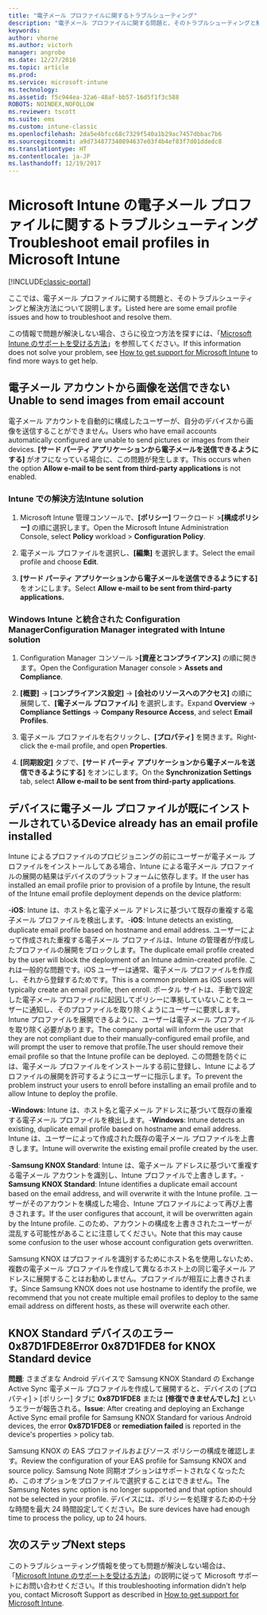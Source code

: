 ```yaml
---
title: "電子メール プロファイルに関するトラブルシューティング"
description: "電子メール プロファイルに関する問題と、そのトラブルシューティングと解決方法。"
keywords: 
author: vhorne
ms.author: victorh
manager: angrobe
ms.date: 12/27/2016
ms.topic: article
ms.prod: 
ms.service: microsoft-intune
ms.technology: 
ms.assetid: f5c944ea-32a6-48af-bb57-16d5f1f3c588
ROBOTS: NOINDEX,NOFOLLOW
ms.reviewer: tscott
ms.suite: ems
ms.custom: intune-classic
ms.openlocfilehash: 2da5e4bfcc68c7329f540a1b29ac7457dbbac7b6
ms.sourcegitcommit: a9d734877340894637e03f4b4ef83f7d01ddedc8
ms.translationtype: HT
ms.contentlocale: ja-JP
ms.lasthandoff: 12/19/2017
---
```

# <a name="troubleshoot-email-profiles-in-microsoft-intune"></a><span data-ttu-id="cadf3-103">Microsoft Intune の電子メール プロファイルに関するトラブルシューティング</span><span class="sxs-lookup"><span data-stu-id="cadf3-103">Troubleshoot email profiles in Microsoft Intune</span></span>

[!INCLUDE[classic-portal](../includes/classic-portal.md)]

<span data-ttu-id="cadf3-104">ここでは、電子メール プロファイルに関する問題と、そのトラブルシューティングと解決方法について説明します。</span><span class="sxs-lookup"><span data-stu-id="cadf3-104">Listed here are some email profile issues and how to troubleshoot and resolve them.</span></span>

<span data-ttu-id="cadf3-105">この情報で問題が解決しない場合、さらに役立つ方法を探すには、「[Microsoft Intune のサポートを受ける方法](how-to-get-support-for-microsoft-intune.md)」を参照してください。</span><span class="sxs-lookup"><span data-stu-id="cadf3-105">If this information does not solve your problem, see [How to get support for Microsoft Intune](how-to-get-support-for-microsoft-intune.md) to find more ways to get help.</span></span>


## <a name="unable-to-send-images-from--email-account"></a><span data-ttu-id="cadf3-106">電子メール アカウントから画像を送信できない</span><span class="sxs-lookup"><span data-stu-id="cadf3-106">Unable to send images from  email account</span></span>
<span data-ttu-id="cadf3-107">電子メール アカウントを自動的に構成したユーザーが、自分のデバイスから画像を送信することができません。</span><span class="sxs-lookup"><span data-stu-id="cadf3-107">Users who have email accounts automatically configured are unable to send pictures or images from their devices.</span></span>
<span data-ttu-id="cadf3-108">**[サード パーティ アプリケーションから電子メールを送信できるようにする]** がオフになっている場合に、この問題が発生します。</span><span class="sxs-lookup"><span data-stu-id="cadf3-108">This occurs when the option **Allow e-mail to be sent from third-party applications** is not enabled.</span></span>

### <a name="intune-solution"></a><span data-ttu-id="cadf3-109">Intune での解決方法</span><span class="sxs-lookup"><span data-stu-id="cadf3-109">Intune solution</span></span>

1.  <span data-ttu-id="cadf3-110">Microsoft Intune 管理コンソールで、**[ポリシー]** ワークロード &gt;**[構成ポリシー]** の順に選択します。</span><span class="sxs-lookup"><span data-stu-id="cadf3-110">Open the Microsoft Intune Administration Console, select **Policy** workload &gt; **Configuration Policy**.</span></span>

2.  <span data-ttu-id="cadf3-111">電子メール プロファイルを選択し、**[編集]** を選択します。</span><span class="sxs-lookup"><span data-stu-id="cadf3-111">Select the email profile and choose **Edit**.</span></span>

3.  <span data-ttu-id="cadf3-112">**[サード パーティ アプリケーションから電子メールを送信できるようにする]** をオンにします。</span><span class="sxs-lookup"><span data-stu-id="cadf3-112">Select **Allow e-mail to be sent from third-party applications.**</span></span>

### <a name="configuration-manager-integrated-with-intune-solution"></a><span data-ttu-id="cadf3-113">Windows Intune と統合された Configuration Manager</span><span class="sxs-lookup"><span data-stu-id="cadf3-113">Configuration Manager integrated with Intune solution</span></span>

1.  <span data-ttu-id="cadf3-114">Configuration Manager コンソール &gt;**[資産とコンプライアンス]** の順に開きます。</span><span class="sxs-lookup"><span data-stu-id="cadf3-114">Open the Configuration Manager console &gt; **Assets and Compliance**.</span></span>

2.  <span data-ttu-id="cadf3-115">**[概要]** -&gt; **[コンプライアンス設定]** -&gt; **[会社のリソースへのアクセス]** の順に展開して、**[電子メール プロファイル]** を選択します。</span><span class="sxs-lookup"><span data-stu-id="cadf3-115">Expand **Overview** -&gt; **Compliance Settings** -&gt; **Company Resource Access**, and select **Email Profiles**.</span></span>

3.  <span data-ttu-id="cadf3-116">電子メール プロファイルを右クリックし、**[プロパティ]** を開きます。</span><span class="sxs-lookup"><span data-stu-id="cadf3-116">Right-click the e-mail profile, and open **Properties**.</span></span>

4.  <span data-ttu-id="cadf3-117">**[同期設定]** タブで、**[サード パーティ アプリケーションから電子メールを送信できるようにする]** をオンにします。</span><span class="sxs-lookup"><span data-stu-id="cadf3-117">On the **Synchronization Settings** tab, select **Allow e-mail to be sent from third-party applications**.</span></span>


## <a name="device-already-has-an-email-profile-installed"></a><span data-ttu-id="cadf3-118">デバイスに電子メール プロファイルが既にインストールされている</span><span class="sxs-lookup"><span data-stu-id="cadf3-118">Device already has an email profile installed</span></span>

<span data-ttu-id="cadf3-119">Intune によるプロファイルのプロビジョニングの前にユーザーが電子メール プロファイルをインストールしてある場合、Intune による電子メール プロファイルの展開の結果はデバイスのプラットフォームに依存します。</span><span class="sxs-lookup"><span data-stu-id="cadf3-119">If the user has installed an email profile prior to provision of a profile by Intune, the result of the Intune email profile deployment depends on the device platform:</span></span>

<span data-ttu-id="cadf3-120">-**iOS**: Intune は、ホスト名と電子メール アドレスに基づいて既存の重複する電子メール プロファイルを検出します。</span><span class="sxs-lookup"><span data-stu-id="cadf3-120">-**iOS**: Intune detects an existing, duplicate email profile based on hostname and email address.</span></span> <span data-ttu-id="cadf3-121">ユーザーによって作成された重複する電子メール プロファイルは、Intune の管理者が作成したプロファイルの展開をブロックします。</span><span class="sxs-lookup"><span data-stu-id="cadf3-121">The duplicate email profile created by the user will block the deployment of an Intune admin-created profile.</span></span> <span data-ttu-id="cadf3-122">これは一般的な問題です。iOS ユーザーは通常、電子メール プロファイルを作成し、それから登録するためです。</span><span class="sxs-lookup"><span data-stu-id="cadf3-122">This is a common problem as iOS users will typically create an email profile, then enroll.</span></span> <span data-ttu-id="cadf3-123">ポータル サイトは、手動で設定した電子メール プロファイルに起因してポリシーに準拠していないことをユーザーに通知し、そのプロファイルを取り除くようにユーザーに要求します。Intune プロファイルを展開できるように、ユーザーは電子メール プロファイルを取り除く必要があります。</span><span class="sxs-lookup"><span data-stu-id="cadf3-123">The company portal will inform the user that they are not compliant due to their manually-configured email profile, and will prompt the user to remove that profile.The user should remove their email profile so that the Intune profile can be deployed.</span></span> <span data-ttu-id="cadf3-124">この問題を防ぐには、電子メール プロファイルをインストールする前に登録し、Intune によるプロファイルの展開を許可するようにユーザーに指示します。</span><span class="sxs-lookup"><span data-stu-id="cadf3-124">To prevent the problem instruct your users to enroll before installing an email profile and to allow Intune to deploy the profile.</span></span>

<span data-ttu-id="cadf3-125">-**Windows**: Intune は、ホスト名と電子メール アドレスに基づいて既存の重複する電子メール プロファイルを検出します。</span><span class="sxs-lookup"><span data-stu-id="cadf3-125">-**Windows**: Intune detects an existing, duplicate email profile based on hostname and email address.</span></span> <span data-ttu-id="cadf3-126">Intune は、ユーザーによって作成された既存の電子メール プロファイルを上書きします。</span><span class="sxs-lookup"><span data-stu-id="cadf3-126">Intune will overwrite the existing email profile created by the user.</span></span>

<span data-ttu-id="cadf3-127">-**Samsung KNOX Standard**: Intune は、電子メール アドレスに基づいて重複する電子メール アカウントを識別し、Intune プロファイルで上書きします。</span><span class="sxs-lookup"><span data-stu-id="cadf3-127">-**Samsung KNOX Standard**: Intune identifies a duplicate email account based on the email address, and will overwrite it with the Intune profile.</span></span> <span data-ttu-id="cadf3-128">ユーザーがそのアカウントを構成した場合、Intune プロファイルによって再び上書きされます。</span><span class="sxs-lookup"><span data-stu-id="cadf3-128">If the user configures that account, it will be overwritten again by the Intune profile.</span></span> <span data-ttu-id="cadf3-129">このため、アカウントの構成を上書きされたユーザーが混乱する可能性があることに注意してください。</span><span class="sxs-lookup"><span data-stu-id="cadf3-129">Note that this may cause some confusion to the user whose account configuration gets overwritten.</span></span>

<span data-ttu-id="cadf3-130">Samsung KNOX はプロファイルを識別するためにホスト名を使用しないため、複数の電子メール プロファイルを作成して異なるホスト上の同じ電子メール アドレスに展開することはお勧めしません。プロファイルが相互に上書きされます。</span><span class="sxs-lookup"><span data-stu-id="cadf3-130">Since Samsung KNOX does not use hostname to identify the profile, we recommend that you not create multiple email profiles to deploy to the same email address on different hosts, as these will overwrite each other.</span></span>

## <a name="error--0x87d1fde8-for-knox-standard-device"></a><span data-ttu-id="cadf3-131">KNOX Standard デバイスのエラー 0x87D1FDE8</span><span class="sxs-lookup"><span data-stu-id="cadf3-131">Error  0x87D1FDE8 for KNOX Standard device</span></span>
<span data-ttu-id="cadf3-132">**問題**: さまざまな Android デバイスで Samsung KNOX Standard の Exchange Active Sync 電子メール プロファイルを作成して展開すると、デバイスの [プロパティ] &gt; [ポリシー] タブに **0x87D1FDE8** または **[修復できませんでした]** というエラーが報告される。</span><span class="sxs-lookup"><span data-stu-id="cadf3-132">**Issue**: After creating and deploying an Exchange Active Sync email profile for Samsung KNOX Standard for various Android devices, the error **0x87D1FDE8** or **remediation failed** is reported in the device's properties &gt; policy tab.</span></span>

<span data-ttu-id="cadf3-133">Samsung KNOX の EAS プロファイルおよびソース ポリシーの構成を確認します。</span><span class="sxs-lookup"><span data-stu-id="cadf3-133">Review the configuration of your EAS profile for Samsung KNOX and source policy.</span></span> <span data-ttu-id="cadf3-134">Samsung Note 同期オプションはサポートされなくなったため、このオプションをプロファイルで選択することはできません。</span><span class="sxs-lookup"><span data-stu-id="cadf3-134">The Samsung Notes sync option is no longer supported and that option should not be selected in your profile.</span></span> <span data-ttu-id="cadf3-135">デバイスには、ポリシーを処理するための十分な時間を最大 24 時間設定してください。</span><span class="sxs-lookup"><span data-stu-id="cadf3-135">Be sure devices have had enough time to process the policy, up to 24 hours.</span></span>

## <a name="next-steps"></a><span data-ttu-id="cadf3-136">次のステップ</span><span class="sxs-lookup"><span data-stu-id="cadf3-136">Next steps</span></span>
<span data-ttu-id="cadf3-137">このトラブルシューティング情報を使っても問題が解決しない場合は、「[Microsoft Intune のサポートを受ける方法](how-to-get-support-for-microsoft-intune.md)」の説明に従って Microsoft サポートにお問い合わせください。</span><span class="sxs-lookup"><span data-stu-id="cadf3-137">If this troubleshooting information didn't help you, contact Microsoft Support as described in [How to get support for Microsoft Intune](how-to-get-support-for-microsoft-intune.md).</span></span>
